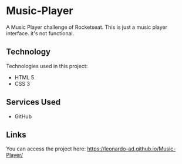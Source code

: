 # Music-Player
A Music Player challenge of Rocketseat. This is just a music player interface. it's not functional.

## Technology

Technologies used in this project:

- HTML 5
- CSS 3

## Services Used

- GitHub

## Links

You can access the project here: https://leonardo-ad.github.io/Music-Player/
